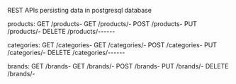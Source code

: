  REST APIs persisting data in postgresql database
  
 products:
        GET /products-
        GET /products/<id>-
        POST /products-
        PUT /products/<id>-
        DELETE /products/<id>------

categories:
        GET /categories-
        GET /categories/<id>-
        POST /categories-
        PUT /categories/<id>-
        DELETE /categories/<id>------

brands:
        GET /brands-
        GET /brands/<id>-
        POST /brands-
        PUT /brands/<id>-
        DELETE /brands/<id>-
